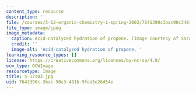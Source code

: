 ```yaml
---
content_type: resource
description: ''
file: /courses/5-12-organic-chemistry-i-spring-2003/7641390c3bac90c3481b9fea5e26d54e_5-12s03.jpg
file_type: image/jpeg
image_metadata:
  caption: Acid-catalyzed hydration of propene. (Image courtesy of Sarah Tabacco.)
  credit: ''
  image-alt: 'Acid-catalyzed hydration of propene. '
learning_resource_types: []
license: https://creativecommons.org/licenses/by-nc-sa/4.0/
ocw_type: OCWImage
resourcetype: Image
title: 5-12s03.jpg
uid: 7641390c-3bac-90c3-481b-9fea5e26d54e
---
```

